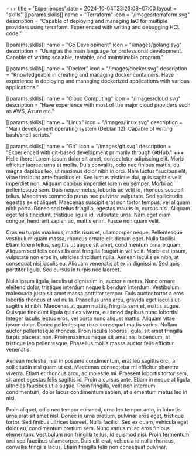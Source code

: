 +++
title = 'Experiences'
date = 2024-10-04T23:23:08+07:00
layout = "skills"
[[params.skills]]
name = "Terraform"
icon = "/images/terraform.svg"
description = "Capable of deploying and managing IaC for multiple providers using terraform. Experienced with writing and debugging HCL code."

[[params.skills]]
name = "Go Development"
icon = "/images/golang.svg"
description = "Using as the main language for professional development. Capable of writing scalable, testable, and maintainable program."

[[params.skills]]
name = "Docker"
icon = "/images/docker.svg"
description = "Knowledgeable in creating and managing docker containers. Have experience in deploying and managing dockerized applications with various applications."

[[params.skills]]
name = "Cloud Computing"
icon = "/images/cloud.svg"
description = "Have experience with most of the major cloud providers such as AWS, Azure etc."

[[params.skills]]
name = "Linux"
icon = "/images/linux.svg"
description = "Main development operating system (Debian 12). Capable of writing bash/shell scripts."

[[params.skills]]
name = "Git"
icon = "/images/git.svg"
description = "Experienced with git-based development primarily through GitHub."
+++
Hello there!
Lorem ipsum dolor sit amet, consectetur adipiscing elit. Morbi efficitur laoreet urna at mollis. Duis convallis, odio nec finibus mattis, dui magna dapibus leo, ut maximus dolor nibh in orci. Nam luctus faucibus elit, vitae tincidunt ante faucibus et. Sed luctus tristique dui, quis sagittis velit imperdiet non. Aliquam dapibus imperdiet lorem eu semper. Morbi ac pellentesque sem. Duis neque metus, lobortis ac velit id, rhoncus suscipit tellus. Maecenas commodo purus nec pulvinar vulputate. Sed sollicitudin egestas ex et aliquet. Maecenas suscipit erat non tortor tempus, vel aliquam nibh porta. Donec sed tellus fringilla, egestas mauris in, cursus nisl. Aliquam eget felis tincidunt, tristique ligula id, vulputate urna. Nam eget diam congue, hendrerit sapien ac, mattis enim. Fusce non quam velit.

Cras eu turpis maximus, mattis risus et, ullamcorper neque. Pellentesque vestibulum quam massa, rhoncus ornare elit dictum eget. Nulla facilisi. Etiam lorem tellus, sagittis ut augue sit amet, condimentum ornare quam. Aliquam sed felis convallis erat fringilla feugiat in vel velit. Morbi est ipsum, vulputate non eros in, ultricies tincidunt nulla. Aenean iaculis ex nibh, at consequat nisi iaculis eu. Aliquam venenatis at ex in dignissim. Sed quis porttitor ligula. Sed cursus in turpis nec laoreet.

Nulla ipsum ligula, iaculis ut dignissim in, auctor a metus. Nunc ornare eleifend dolor, tristique interdum neque bibendum interdum. Vestibulum malesuada justo sit amet massa porttitor tempor. Duis auctor tortor a eros lobortis rhoncus et vel nulla. Phasellus urna arcu, gravida eget iaculis ut, sagittis id nibh. Maecenas at quam mattis, fringilla sem et, mattis augue. Quisque tincidunt ligula quis ex viverra, euismod dapibus nunc lobortis. Integer iaculis lectus eros, vel porta nunc aliquet mattis. Aliquam vitae ipsum dolor. Donec pellentesque risus consequat mattis varius. Nullam auctor pellentesque rhoncus. Proin iaculis lobortis ligula, sit amet fringilla turpis placerat non. Proin maximus neque sit amet nisi bibendum, at tristique leo pellentesque. Phasellus mollis massa auctor felis efficitur venenatis.

Aenean molestie, nisl in posuere condimentum, erat leo sagittis orci, a sollicitudin nisl quam ut est. Maecenas consectetur mi efficitur pharetra viverra. Etiam et rhoncus arcu, ac molestie mi. Praesent lobortis tortor sem, sit amet egestas felis sagittis id. Proin a cursus ante. Etiam in neque at ligula ultricies faucibus ut a augue. Proin fringilla, velit non interdum condimentum, dolor lacus condimentum sapien, at elementum metus leo in nisi.

Proin aliquet, odio nec tempor euismod, urna leo tempor ante, in lobortis urna erat sit amet nisl. Donec in urna pretium, pulvinar eros eget, tristique tortor. Sed finibus ultrices laoreet. Nulla facilisi. Sed ex quam, vehicula eget dolor eu, condimentum pretium sem. Nunc varius mi ac eros finibus elementum. Vestibulum non fringilla tellus, id euismod nisi. Proin fermentum orci sed faucibus ullamcorper. Duis elit erat, vehicula id nulla rhoncus, convallis fringilla lacus. Etiam fringilla felis non consequat pulvinar.
